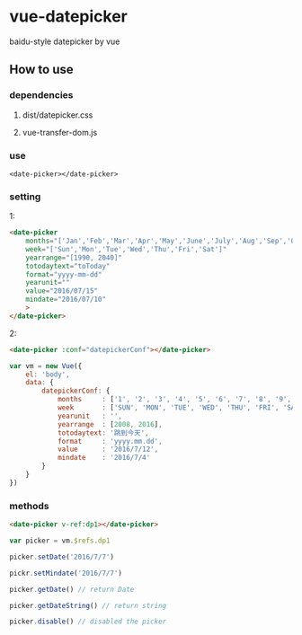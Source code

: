 # vue-datepicker
baidu-style datepicker by vue

## How to use

### dependencies

1. dist/datepicker.css

2. vue-transfer-dom.js

### use

```hmtl
<date-picker></date-picker>
```

### setting

1:
```html
<date-picker
    months="['Jan','Feb','Mar','Apr','May','June','July','Aug','Sep','Oct','Nov','Dec']"
    week="['Sun','Mon','Tue','Wed','Thu','Fri','Sat']"
    yearrange="[1990, 2040]"
    totodaytext="toToday"
    format="yyyy-mm-dd"
    yearunit=""
    value="2016/07/15"
    mindate="2016/07/10"
    >
</date-picker>
```

2:
```html
<date-picker :conf="datepickerConf"></date-picker>
```
```js
var vm = new Vue({
    el: 'body',
    data: {
        datepickerConf: {
            months     : ['1', '2', '3', '4', '5', '6', '7', '8', '9', '10', '11', '12'],
            week       : ['SUN', 'MON', 'TUE', 'WED', 'THU', 'FRI', 'SAT'],
            yearunit   : '',
            yearrange  : [2008, 2016],
            totodaytext: '跳到今天',
            format     : 'yyyy.mm.dd',
            value      : '2016/7/12',
            mindate    : '2016/7/4'
        }
    }
})
```


### methods

```html
<date-picker v-ref:dp1></date-picker>
```
```js
var picker = vm.$refs.dp1

picker.setDate('2016/7/7')

pickr.setMindate('2016/7/7')

picker.getDate() // return Date

picker.getDateString() // return string

picker.disable() // disabled the picker
```
